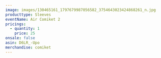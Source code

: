 ```yaml
---
image: images/130465161_1797679987056582_3754643023424868261_n.jpg
producttype: Sleeves
eventName: Air Comiket 2
pricings:
  - quantity: 1
    price: 25
onsale: false
asin: D6LR_-Upo
merchandise: comiket
---
```

